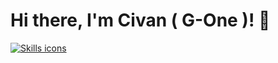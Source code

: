 # Hi there, I'm Civan ( G-One )! 👋


<a href="https://skillicons.dev">
  <img src="https://skillicons.dev/icons?i=d3,dotnet,gcp,git,github,htmx,java,jquery,kubernetes,mongodb,nodejs" alt="Skills icons" />
</a>


